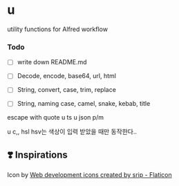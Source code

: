 # u
utility functions for Alfred workflow
### Todo
- [ ] write down README.md
- [ ] Decode, encode, base64, url, html
- [ ] String, convert, case, trim, replace
- [ ] String, naming case, camel, snake, kebab, title


escape with quote
u ts 
u json p/m 

u c,, hsl hsv는 색상이 입력 받았을 때만 동작한다..



## ❣️ Inspirations
Icon by [Web development icons created by srip - Flaticon](https://www.flaticon.com/free-icons/web-development)

